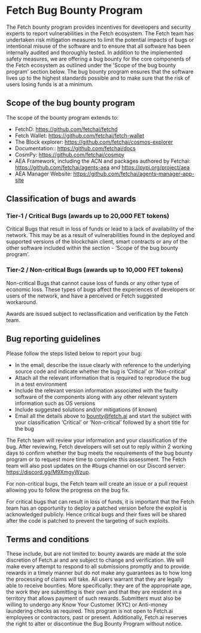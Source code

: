 # Fetch Bug Bounty Program

The Fetch bounty program provides incentives for developers and security experts to report vulnerabilities in the Fetch ecosystem. The Fetch team has undertaken risk mitigation measures to limit the potential impacts of bugs or intentional misuse of the software and to ensure that all software has been internally audited and thoroughly tested. In addition to the implemented safety measures, we are offering a bug bounty for the core components of the Fetch ecosystem as outlined under the 'Scope of the bug bounty program' section below. The bug bounty program ensures that the software lives up to the highest standards possible and to make sure that the risk of users losing funds is at a minimum.

## Scope of the bug bounty program

The scope of the bounty program extends to:

- FetchD: <https://github.com/fetchai/fetchd>
- Fetch Wallet: <https://github.com/fetchai/fetch-wallet>
- The Block explorer: <https://github.com/fetchai/cosmos-explorer>
- Documentation:: <https://github.com/fetchai/docs>
- CosmPy: <https://github.com/fetchai/cosmpy>
- AEA Framework, including the ACN and packages authored by Fetchai: <https://github.com/fetchai/agents-aea> and <https://pypi.org/project/aea>
- AEA Manager Website: <https://github.com/fetchai/agents-manager-app-site>

## Classification of bugs and awards

### Tier-1 / Critical Bugs (awards up to 20,000 FET tokens)

Critical Bugs that result in loss of funds or lead to a lack of availability of the network. This may be as a result of vulnerabilities found in the deployed and supported versions of the blockchain client, smart contracts or any of the other software included within the section - ‘Scope of the bug bounty program’.

### Tier-2 / Non-critical Bugs (awards up to 10,000 FET tokens)

Non-critical Bugs that cannot cause loss of funds or any other type of economic loss. These types of bugs affect the experiences of developers or users of the network, and have a perceived or Fetch suggested workaround.

Awards are issued subject to reclassification and verification by the Fetch team.

## Bug reporting guidelines

Please follow the steps listed below to report your bug:

- In the email, describe the issue clearly with reference to the underlying source code and indicate whether the bug is ‘Critical’ or ‘Non-critical’
- Attach all the relevant information that is required to reproduce the bug in a test environment
- Include the relevant version information associated with the faulty software of the components along with any other relevant system information such as OS versions
- Include suggested solutions and/or mitigations (if known)
- Email all the details above to bounty@fetch.ai and start the subject with your classification ‘Critical’ or ‘Non-critical’ followed by a short title for the bug

The Fetch team will review your information and your classification of the bug. After reviewing, Fetch developers will set out to reply within 2 working days to confirm whether the bug meets the requirements of the bug bounty program or to request more time to complete this assessment. The Fetch team will also post updates on the #bugs channel on our Discord server: <https://discord.gg/M9XmgyWzup>.

For non-critical bugs, the Fetch team will create an issue or a pull request allowing you to follow the progress on the bug fix.

For critical bugs that can result in loss of funds, it is important that the Fetch team has an opportunity to deploy a patched version before the exploit is acknowledged publicly. Hence critical bugs and their fixes will be shared after the code is patched to prevent the targeting of such exploits.

## Terms and conditions

These include, but are not limited to: bounty awards are made at the sole discretion of Fetch.ai and are subject to change and verification. We will make every attempt to respond to all submissions promptly and to provide rewards in a timely manner but do not make any guarantees as to how long the processing of claims will take. All users warrant that they are legally able to receive bounties. More specifically: they are of the appropriate age, the work they are submitting is their own and that they are resident in a territory that allows payment of such rewards. Submitters must also be willing to undergo any Know Your Customer (KYC) or Anti-money laundering checks as required. This program is not open to Fetch.ai employees or contractors, past or present. Additionally, Fetch.ai reserves the right to alter or discontinue the Bug Bounty Program without notice.
